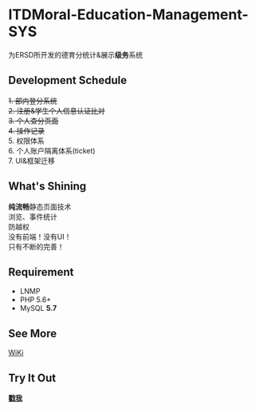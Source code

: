 # ITDMoral-Education-Management-SYS
为ERSD所开发的德育分统计&展示**级务**系统

## Development Schedule
~~1. 部内登分系统  
2. 注册&学生个人信息认证比对  
3. 个人查分页面  
4. 操作记录~~  
5. 权限体系  
6. 个人账户隔离体系(ticket)  
7. UI&框架迁移  

## What's Shining
**纯流畅**静态页面技术  
浏览、事件统计  
防越权  
没有前端！没有UI！  
只有不断的完善！  

## Requirement
- LNMP  
- PHP 5.6+  
- MySQL **5.7**

## See More
[WiKi][2]

## **Try** It Out
[**戳我**][1]

[1]:http://mmts.fun
[2]:https://github.com/LYJSPEEDX/ITDMoral-Education-Management-SYS/wiki